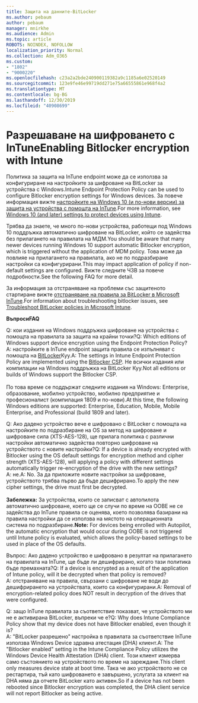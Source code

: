 ```yaml
---
title: Защита на данните-BitLocker
ms.author: pebaum
author: pebaum
manager: mnirkhe
ms.audience: Admin
ms.topic: article
ROBOTS: NOINDEX, NOFOLLOW
localization_priority: Normal
ms.collection: Adm_O365
ms.custom:
- "1802"
- "9000220"
ms.openlocfilehash: c23a2a2bde240900119382a9c1185a6e02520149
ms.sourcegitcommit: 123e9fe46e99719dd271e75a66555861e968f4a2
ms.translationtype: MT
ms.contentlocale: bg-BG
ms.lasthandoff: 12/30/2019
ms.locfileid: "40908699"
---
```

# <a name="enabling-bitlocker-encryption-with-intune"></a><span data-ttu-id="c3d66-102">Разрешаване на шифроването с InTune</span><span class="sxs-lookup"><span data-stu-id="c3d66-102">Enabling Bitlocker encryption with Intune</span></span>

 <span data-ttu-id="c3d66-103">Политика за защита на InTune endpoint може да се използва за конфигуриране на настройките за шифроване на BitLocker за устройства с Windows.</span><span class="sxs-lookup"><span data-stu-id="c3d66-103">Intune Endpoint Protection Policy can be used to configure Bitlocker encryption settings for Windows devices.</span></span> <span data-ttu-id="c3d66-104">За повече информация вижте [настройките на Windows 10 (и по-нови версии) за защита на устройства с помощта на InTune](https://docs.microsoft.com/intune/endpoint-protection-windows-10#windows-encryption).</span><span class="sxs-lookup"><span data-stu-id="c3d66-104">For more information, see [Windows 10 (and later) settings to protect devices using Intune](https://docs.microsoft.com/intune/endpoint-protection-windows-10#windows-encryption).</span></span>
 
<span data-ttu-id="c3d66-105">Трябва да знаете, че много по-нови устройства, работещи под Windows 10 поддръжка автоматично шифроване на BitLocker, който се задейства без прилагането на правилата на МДМ.</span><span class="sxs-lookup"><span data-stu-id="c3d66-105">You should be aware that many newer devices running Windows 10 support automatic Bitlocker encryption, which is triggered without the application of MDM policy.</span></span> <span data-ttu-id="c3d66-106">Това може да повлияе на прилагането на правилата, ако не по подразбиране настройки са конфигурирани.</span><span class="sxs-lookup"><span data-stu-id="c3d66-106">This may impact application of policy if non-default settings are configured.</span></span> <span data-ttu-id="c3d66-107">Вижте следните ЧЗВ за повече подробности.</span><span class="sxs-lookup"><span data-stu-id="c3d66-107">See the following FAQ for more detail.</span></span>
 
<span data-ttu-id="c3d66-108">За информация за отстраняване на проблеми със защитеното стартиране вижте [отстраняване на правила за BitLocker в Microsoft InTune](https://docs.microsoft.com/intune/protect/troubleshoot-bitlocker-policies).</span><span class="sxs-lookup"><span data-stu-id="c3d66-108">For information about troubleshooting bitlocker issues, see [Troubleshoot BitLocker policies in Microsoft Intune](https://docs.microsoft.com/intune/protect/troubleshoot-bitlocker-policies).</span></span>
 
 
<span data-ttu-id="c3d66-109">**Въпроси**</span><span class="sxs-lookup"><span data-stu-id="c3d66-109">**FAQ**</span></span>

 <span data-ttu-id="c3d66-110">Q: кои издания на Windows поддръжка шифроване на устройства с помощта на правилата за защита на крайни точки?</span><span class="sxs-lookup"><span data-stu-id="c3d66-110">Q: Which editions of Windows support device encryption using the Endpoint Protection Policy?</span></span><br>
 <span data-ttu-id="c3d66-111">A: настройките в InTune endpoint защита правила се изпълняват с помощта на [BitLocker](https://docs.microsoft.com/windows/client-management/mdm/bitlocker-csp)Куу.</span><span class="sxs-lookup"><span data-stu-id="c3d66-111">A: The settings in Intune Endpoint Protection Policy  are implemented using the [Bitlocker CSP](https://docs.microsoft.com/windows/client-management/mdm/bitlocker-csp).</span></span> <span data-ttu-id="c3d66-112">Не всички издания или компилации на Windows поддръжка на BitLocker Куу.</span><span class="sxs-lookup"><span data-stu-id="c3d66-112">Not all editions or builds of Windows support the Bitlocker CSP.</span></span> <br><br>
      <span data-ttu-id="c3d66-113">По това време се поддържат следните издания на Windows: Enterprise, образование, мобилно устройство, мобилно предприятие и професионалист (компилация 1809 и по-нови).</span><span class="sxs-lookup"><span data-stu-id="c3d66-113">At this time, the following Windows editions are supported: Enterprise, Education, Mobile, Mobile Enterprise, and Professional (build 1809 and later).</span></span>
 
<span data-ttu-id="c3d66-114">Q: Ако дадено устройство вече е шифровано с BitLocker с помощта на настройките по подразбиране на OS за метод на шифроване и шифроване сила (XTS-AES-128), ще прилага политика с различни настройки автоматично задейства повторно шифроване на устройството с новите настройки?</span><span class="sxs-lookup"><span data-stu-id="c3d66-114">Q: If a device is already encrypted with Bitlocker using the OS default settings for encryption method and cipher strength (XTS-AES-128), will applying a policy with different settings automatically trigger re-encryption of the drive with the new settings?</span></span><br>
<span data-ttu-id="c3d66-115">А: не.</span><span class="sxs-lookup"><span data-stu-id="c3d66-115">A: No.</span></span> <span data-ttu-id="c3d66-116">За да приложите новите настройки за шифроване, устройството трябва първо да бъде дешифрирано.</span><span class="sxs-lookup"><span data-stu-id="c3d66-116">To apply the new cipher settings, the drive must first be decrypted.</span></span><br><br>
<span data-ttu-id="c3d66-117">**Забележка:** За устройства, които се записват с автопилота автоматично шифроване, което ще се случи по време на OOBE не се задейства до InTune правила се оценява, което позволява базирани на правила настройки да се използва на мястото на операционната система по подразбиране.</span><span class="sxs-lookup"><span data-stu-id="c3d66-117">**Note:** For devices being enrolled with Autopilot, the automatic encryption that would occur during OOBE is not triggered until Intune policy is evaluated, which allows the policy-based settings to be used in place of the OS defaults.</span></span>
 
<span data-ttu-id="c3d66-118">Въпрос: Ако дадено устройство е шифровано в резултат на прилагането на правилата на InTune, ще бъде ли дешифрирано, когато тази политика бъде премахната?</span><span class="sxs-lookup"><span data-stu-id="c3d66-118">Q: If a device is encrypted as a result of the  application of Intune policy, will it be decrypted when that policy is removed?</span></span><br>
<span data-ttu-id="c3d66-119">A: отстраняване на правила, свързани с шифроване не води до дешифрирането на устройствата, които са конфигурирани.</span><span class="sxs-lookup"><span data-stu-id="c3d66-119">A: Removal of encryption-related policy does NOT result in decryption of the drives that were configured.</span></span>
 
<span data-ttu-id="c3d66-120">Q: защо InTune правилата за съответствие показват, че устройството ми не е активирана BitLocker, въпреки че е?</span><span class="sxs-lookup"><span data-stu-id="c3d66-120">Q: Why does Intune Compliance Policy show that my device does not have Bitlocker enabled, even though it is?</span></span><br>
<span data-ttu-id="c3d66-121">A: "BitLocker разрешено" настройка в правилата за съответствие InTune използва Windows Device здравна атестация (DHA) клиент.</span><span class="sxs-lookup"><span data-stu-id="c3d66-121">A: The "Bitlocker enabled" setting in the Intune Compliance Policy utilizes the Windows Device Health Attestation  (DHA) client.</span></span> <span data-ttu-id="c3d66-122">Този клиент измерва само състоянието на устройството по време на зареждане.</span><span class="sxs-lookup"><span data-stu-id="c3d66-122">This client only measures device state at boot time.</span></span> <span data-ttu-id="c3d66-123">Така че ако устройството не се рестартира, тъй като шифроването е завършено, услугата за клиент на DHA няма да отчете BitLocker като активен.</span><span class="sxs-lookup"><span data-stu-id="c3d66-123">So if a device has not been rebooted since Bitlocker encryption was completed, the DHA client service will not report Bitlocker as being active.</span></span>
 
 
